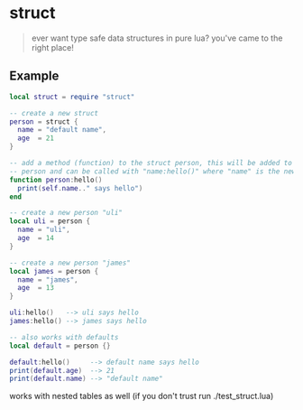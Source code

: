 # struct
> ever want type safe data structures in pure lua? you've came to the right place!

## Example
```lua
local struct = require "struct"

-- create a new struct
person = struct {
  name = "default name",
  age  = 21
}

-- add a method (function) to the struct person, this will be added to every new
-- person and can be called with "name:hello()" where "name" is the new person.
function person:hello()
  print(self.name.." says hello")
end

-- create a new person "uli"
local uli = person {
  name = "uli",
  age  = 14
}

-- create a new person "james"
local james = person {
  name = "james",
  age  = 13
}

uli:hello()   --> uli says hello
james:hello() --> james says hello

-- also works with defaults
local default = person {}

default:hello()     --> default name says hello
print(default.age)  --> 21
print(default.name) --> "default name"
```

works with nested tables as well (if you don't trust run ./test_struct.lua)

